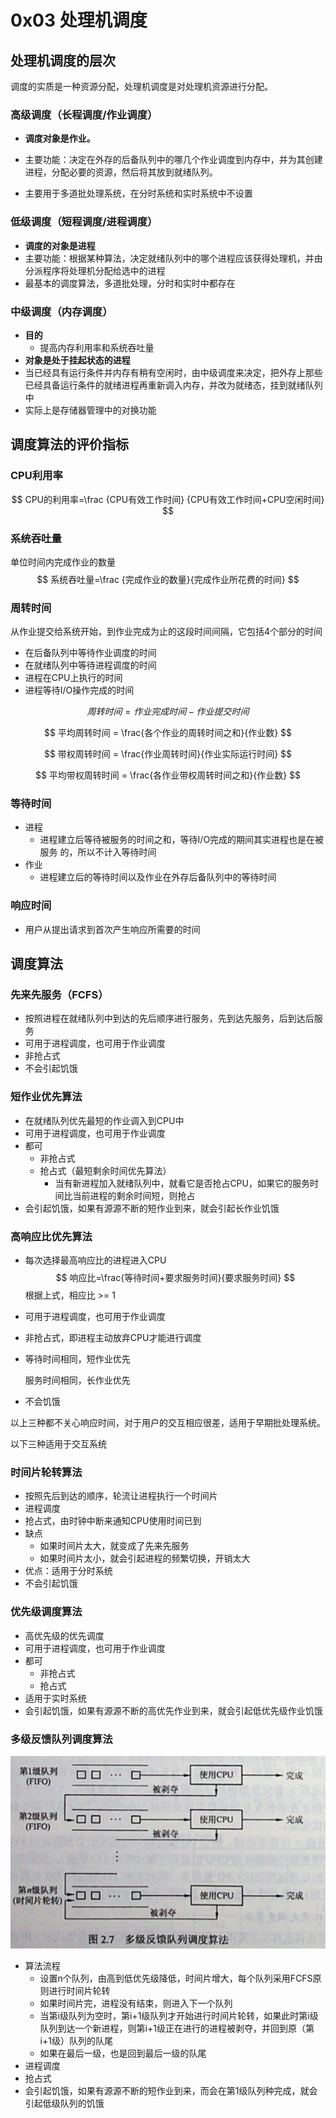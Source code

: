 # 0x03 处理机调度

## 处理机调度的层次

调度的实质是一种资源分配，处理机调度是对处理机资源进行分配。

### 高级调度（长程调度/作业调度）

- **调度对象是作业。**

- 主要功能：决定在外存的后备队列中的哪几个作业调度到内存中，并为其创建进程，分配必要的资源，然后将其放到就绪队列。
- 主要用于多道批处理系统，在分时系统和实时系统中不设置

### 低级调度（短程调度/进程调度）

- **调度的对象是进程**
- 主要功能：根据某种算法，决定就绪队列中的哪个进程应该获得处理机，并由分派程序将处理机分配给选中的进程
- 最基本的调度算法，多道批处理，分时和实时中都存在

### 中级调度（内存调度）

- **目的**
  - 提高内存利用率和系统吞吐量
- **对象是处于挂起状态的进程**
- 当已经具有运行条件并内存有稍有空闲时，由中级调度来决定，把外存上那些已经具备运行条件的就绪进程再重新调入内存，并改为就绪态，挂到就绪队列中
- 实际上是存储器管理中的对换功能

## 调度算法的评价指标

### CPU利用率

$$
CPU的利用率=\frac {CPU有效工作时间} {CPU有效工作时间+CPU空闲时间}
$$

### 系统吞吐量

单位时间内完成作业的数量
$$
系统吞吐量=\frac {完成作业的数量}{完成作业所花费的时间}
$$

### 周转时间

从作业提交给系统开始，到作业完成为止的这段时间间隔，它包括4个部分的时间

- 在后备队列中等待作业调度的时间
- 在就绪队列中等待进程调度的时间
- 进程在CPU上执行的时间
- 进程等待I/O操作完成的时间

$$
周转时间= 作业完成时间-作业提交时间
$$

$$
平均周转时间 = \frac{各个作业的周转时间之和}{作业数}
$$

$$
带权周转时间 = \frac{作业周转时间}{作业实际运行时间}
$$

$$
平均带权周转时间 = \frac{各作业带权周转时间之和}{作业数}
$$

### 等待时间

- 进程
  - 进程建立后等待被服务的时间之和，等待I/O完成的期间其实进程也是在被服务 的，所以不计入等待时间
- 作业
  - 进程建立后的等待时间以及作业在外存后备队列中的等待时间

### 响应时间

- 用户从提出请求到首次产生响应所需要的时间

## 调度算法

### 先来先服务（FCFS）

- 按照进程在就绪队列中到达的先后顺序进行服务，先到达先服务，后到达后服务
- 可用于进程调度，也可用于作业调度
- 非抢占式
- 不会引起饥饿

### 短作业优先算法

- 在就绪队列优先最短的作业调入到CPU中
- 可用于进程调度，也可用于作业调度
- 都可
  - 非抢占式
  - 抢占式（最短剩余时间优先算法）
    - 当有新进程加入就绪队列中，就看它是否抢占CPU，如果它的服务时间比当前进程的剩余时间短，则抢占
- 会引起饥饿，如果有源源不断的短作业到来，就会引起长作业饥饿

### 高响应比优先算法

- 每次选择最高响应比的进程进入CPU
  $$
  响应比=\frac{等待时间+要求服务时间}{要求服务时间}
  $$
  根据上式，相应比 >= 1

- 可用于进程调度，也可用于作业调度

- 非抢占式，即进程主动放弃CPU才能进行调度

- 等待时间相同，短作业优先

  服务时间相同，长作业优先

- 不会饥饿



以上三种都不关心响应时间，对于用户的交互相应很差，适用于早期批处理系统。

以下三种适用于交互系统

### 时间片轮转算法

- 按照先后到达的顺序，轮流让进程执行一个时间片
- 进程调度
- 抢占式，由时钟中断来通知CPU使用时间已到
- 缺点
  - 如果时间片太大，就变成了先来先服务
  - 如果时间片太小，就会引起进程的频繁切换，开销太大
- 优点：适用于分时系统
- 不会引起饥饿

### 优先级调度算法

- 高优先级的优先调度
- 可用于进程调度，也可用于作业调度
- 都可
  - 非抢占式
  - 抢占式
- 适用于实时系统
- 会引起饥饿，如果有源源不断的高优先作业到来，就会引起低优先级作业饥饿

### 多级反馈队列调度算法

![](https://raw.githubusercontent.com/yxcoder1997/PictureBed/master/img/20200729131938.png)

- 算法流程
  - 设置n个队列，由高到低优先级降低，时间片增大，每个队列采用FCFS原则进行时间片轮转
  - 如果时间片完，进程没有结束，则进入下一个队列
  - 当第i级队列为空时，第i+1级队列才开始进行时间片轮转，如果此时第i级队列到达一个新进程，则第i+1级正在进行的进程被剥夺，并回到原（第i+1级）队列的队尾
  - 如果在最后一级，也是回到最后一级的队尾
- 进程调度
- 抢占式
- 会引起饥饿，如果有源源不断的短作业到来，而会在第1级队列种完成，就会引起低级队列的饥饿